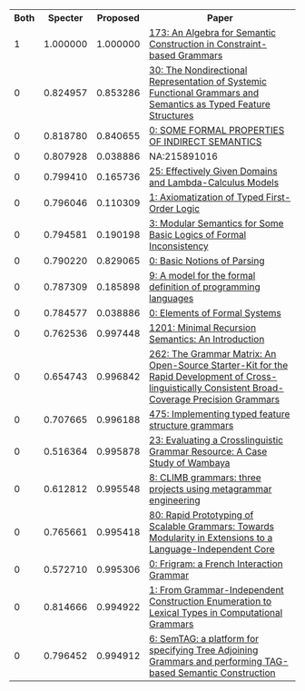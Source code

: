 <html><table><tr>
<th>Both</th>
<th>Specter</th>
<th>Proposed</th>
<th>Paper</th>
</tr>
<tr>
<td>1</td>
<td>1.000000</td>
<td>1.000000</td>
<td><a href="https://www.semanticscholar.org/paper/e006247c9584f39593bed908827cca40b74cdf66">173: An Algebra for Semantic Construction in Constraint-based Grammars</a></td>
</tr>
<tr>
<td>0</td>
<td>0.824957</td>
<td>0.853286</td>
<td><a href="https://www.semanticscholar.org/paper/d375cb00d65268a3333004efad7dd75f3c33d524">30: The Nondirectional Representation of Systemic Functional Grammars and Semantics as Typed Feature Structures</a></td>
</tr>
<tr>
<td>0</td>
<td>0.818780</td>
<td>0.840655</td>
<td><a href="https://www.semanticscholar.org/paper/8509842cdbc4e05970fd29a59fa8c110f660d06c">0: SOME FORMAL PROPERTIES OF INDIRECT SEMANTICS</a></td>
</tr>
<tr>
<td>0</td>
<td>0.807928</td>
<td>0.038886</td>
<td>NA:215891016</td>
</tr>
<tr>
<td>0</td>
<td>0.799410</td>
<td>0.165736</td>
<td><a href="https://www.semanticscholar.org/paper/ead3fd3cdf2b4660afb450deef99f57ca4bc1955">25: Effectively Given Domains and Lambda-Calculus Models</a></td>
</tr>
<tr>
<td>0</td>
<td>0.796046</td>
<td>0.110309</td>
<td><a href="https://www.semanticscholar.org/paper/bfd9dcbbf035ecd2be015b231733c41aa4e8c79a">1: Axiomatization of Typed First-Order Logic</a></td>
</tr>
<tr>
<td>0</td>
<td>0.794581</td>
<td>0.190198</td>
<td><a href="https://www.semanticscholar.org/paper/e5292541ce7aa3eeac6e7ec964cc9ebf8c071288">3: Modular Semantics for Some Basic Logics of Formal Inconsistency</a></td>
</tr>
<tr>
<td>0</td>
<td>0.790220</td>
<td>0.829065</td>
<td><a href="https://www.semanticscholar.org/paper/4acad3969deb56268fe7664bd4fc15118c5bab25">0: Basic Notions of Parsing</a></td>
</tr>
<tr>
<td>0</td>
<td>0.787309</td>
<td>0.185898</td>
<td><a href="https://www.semanticscholar.org/paper/50d81ac5fbb6ed33eca4783e4a30bb9e3da088cf">9: A model for the formal definition of programming languages</a></td>
</tr>
<tr>
<td>0</td>
<td>0.784577</td>
<td>0.038886</td>
<td><a href="https://www.semanticscholar.org/paper/59888a3864d04cf83955411a9f1effbb182cd88c">0: Elements of Formal Systems</a></td>
</tr>
<tr>
<td>0</td>
<td>0.762536</td>
<td>0.997448</td>
<td><a href="https://www.semanticscholar.org/paper/e867a965033a074e4074875e0916ce1ca42f3bf6">1201: Minimal Recursion Semantics: An Introduction</a></td>
</tr>
<tr>
<td>0</td>
<td>0.654743</td>
<td>0.996842</td>
<td><a href="https://www.semanticscholar.org/paper/3904de65eca0e3a31ad3ea10e94fdd90599a5033">262: The Grammar Matrix: An Open-Source Starter-Kit for the Rapid Development of Cross-linguistically Consistent Broad-Coverage Precision Grammars</a></td>
</tr>
<tr>
<td>0</td>
<td>0.707665</td>
<td>0.996188</td>
<td><a href="https://www.semanticscholar.org/paper/40659ef31c1bd5e4d99d5d81e1e7ee2422db0a1d">475: Implementing typed feature structure grammars</a></td>
</tr>
<tr>
<td>0</td>
<td>0.516364</td>
<td>0.995878</td>
<td><a href="https://www.semanticscholar.org/paper/3f604460bdc7aa5abc19885fc96c4e686a4732dc">23: Evaluating a Crosslinguistic Grammar Resource: A Case Study of Wambaya</a></td>
</tr>
<tr>
<td>0</td>
<td>0.612812</td>
<td>0.995548</td>
<td><a href="https://www.semanticscholar.org/paper/4ddc87772ac0ba073cf6846de8f0fb45f7003670">8: CLIMB grammars: three projects using metagrammar engineering</a></td>
</tr>
<tr>
<td>0</td>
<td>0.765661</td>
<td>0.995418</td>
<td><a href="https://www.semanticscholar.org/paper/c9639918614f95f6fe089b184ba2fa8424097c95">80: Rapid Prototyping of Scalable Grammars: Towards Modularity in Extensions to a Language-Independent Core</a></td>
</tr>
<tr>
<td>0</td>
<td>0.572710</td>
<td>0.995306</td>
<td><a href="https://www.semanticscholar.org/paper/99eb1a7dfb81977ad478b6d3625cf769ab8b2e07">0: Frigram: a French Interaction Grammar</a></td>
</tr>
<tr>
<td>0</td>
<td>0.814666</td>
<td>0.994922</td>
<td><a href="https://www.semanticscholar.org/paper/db2f558ba960248b8c76d2ad1ea7394879914149">1: From Grammar-Independent Construction Enumeration to Lexical Types in Computational Grammars</a></td>
</tr>
<tr>
<td>0</td>
<td>0.796452</td>
<td>0.994912</td>
<td><a href="https://www.semanticscholar.org/paper/641e7afb7a24c96e84b234f934980e1fef1ab8ea">6: SemTAG: a platform for specifying Tree Adjoining Grammars and performing TAG-based Semantic Construction</a></td>
</tr>
</table></html>

